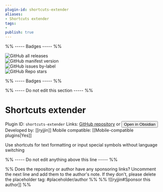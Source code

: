 ```yaml
---
plugin-id: shortcuts-extender
aliases:
- Shortcuts extender
tags: 
- 
publish: true
---
```


%% ----- Badges ----- %%

![GitHub all releases](https://img.shields.io/github/downloads/ryjjin/Obsidian-shortcuts-extender/total?color=573E7A&logo=github&style=for-the-badge)   
![GitHub manifest version](https://img.shields.io/github/manifest-json/v/ryjjin/Obsidian-shortcuts-extender?color=573E7A&logo=github&style=for-the-badge)   
![GitHub issues by-label](https://img.shields.io/github/issues/ryjjin/Obsidian-shortcuts-extender/help%20wanted?color=573E7A&logo=github&style=for-the-badge)   
![GitHub Repo stars](https://img.shields.io/github/stars/ryjjin/Obsidian-shortcuts-extender?color=573E7A&logo=github&style=for-the-badge)

%% ----- Badges ----- %%

%% ----- Do not edit this section ----- %%

# Shortcuts extender

Plugin ID: `shortcuts-extender`
Links: [GitHub repository](https://github.com/ryjjin/Obsidian-shortcuts-extender) or [<button id=HH>Open in Obsidian</button>](obsidian://goto-plugin?id=shortcuts-extender)
Developed by: [[ryjjin]]
Mobile compatible: [[Mobile-compatible plugins|Yes]]

Use shortcuts for text formatting or input special symbols without language switching

%% ----- Do not edit anything above this line ----- %% 

%% Does the repository or author have any sponsoring links? Uncomment the next line and add them to the author's note. If they don't, please delete the placeholder tag: #placeholder/author %%
%% ![[ryjjin#Sponsor this author]] %%
